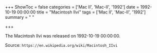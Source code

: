 +++
ShowToc = false
categories = ['Mac II', 'Mac-II', '1992']
date = 1992-10-19 00:00:00
title = "Macintosh IIvi"
tags = ['Mac II', 'Mac-II', '1992']
summary = " "

+++

The Macintosh IIvi was released on 1992-10-19 00:00:00.

Source: `https://en.wikipedia.org/wiki/Macintosh_IIvi`


